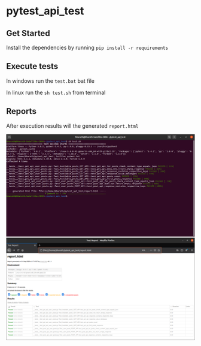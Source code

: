 # pytest_api_test


## Get Started
Install the dependencies by running `pip install -r requirements`

## Execute tests
In windows run the `test.bat` bat file

In linux run the `sh test.sh` from terminal

## Reports
After execution results will the generated `report.html`

<img src="./execution.png">

<img src="./html_report.png">